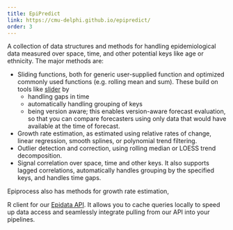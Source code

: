 ```yaml
---
title: EpiPredict
link: https://cmu-delphi.github.io/epipredict/
order: 3
---
```


A collection of data structures and methods for handling epidemiological data measured over space, time, and other potential keys like age or ethnicity.
The major methods are:
- Sliding functions, both for generic user-supplied function and optimized commonly used functions (e.g. rolling mean and sum). These build on tools like [slider](https://slider.r-lib.org/) by
  - handling gaps in time
  - automatically handling grouping of keys
  - being version aware; this enables version-aware forecast evaluation, so that you can compare forecasters using only data that would have available at the time of forecast.
- Growth rate estimation, as estimated using relative rates of change, linear regression, smooth splines, or polynomial trend filtering.
- Outlier detection and correction, using rolling median or LOESS trend decomposition.
- Signal correlation over space, time and other keys. It also supports lagged correlations, automatically handles grouping by the specified keys, and handles time gaps.

Epiprocess also has methods for growth rate estimation,

R client for our [Epidata API](https://cmu-delphi.github.io/delphi-epidata/). It allows you to cache queries locally to speed up data access and seamlessly integrate pulling from our API into your pipelines.

